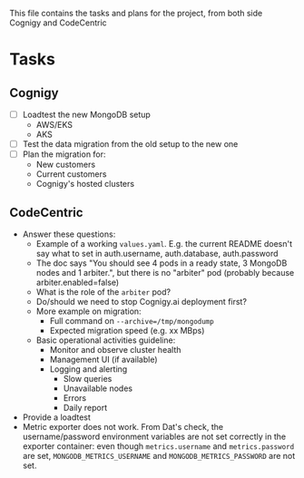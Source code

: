 This file contains the tasks and plans for the project, from both side Cognigy and CodeCentric

# Tasks
## Cognigy

- [ ] Loadtest the new MongoDB setup
  - AWS/EKS
  - AKS
- [ ] Test the data migration from the old setup to the new one
- [ ] Plan the migration for:
  - New customers
  - Current customers
  - Cognigy's hosted clusters

## CodeCentric
- Answer these questions:
  - Example of a working `values.yaml`. E.g. the current README doesn't say what to set in auth.username, auth.database, auth.password
  - The doc says "You should see 4 pods in a ready state, 3 MongoDB nodes and 1 arbiter.", but there is no "arbiter" pod (probably because arbiter.enabled=false)
  - What is the role of the `arbiter` pod?
  - Do/should we need to stop Cognigy.ai deployment first?
  - More example on migration:
    - Full command on `--archive=/tmp/mongodump`
    - Expected migration speed (e.g. xx MBps)
  - Basic operational activities guideline:
    - Monitor and observe cluster health
    - Management UI (if available)
    - Logging and alerting
      - Slow queries
      - Unavailable nodes
      - Errors
      - Daily report
- Provide a loadtest
- Metric exporter does not work. From Dat's check, the username/password environment variables are not set correctly in the exporter container: even though `metrics.username` and `metrics.password` are set, `MONGODB_METRICS_USERNAME` and `MONGODB_METRICS_PASSWORD` are not set.